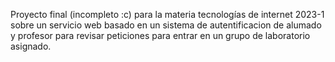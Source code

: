 Proyecto final (incompleto :c) para la materia tecnologías de internet 2023-1 sobre un servicio web basado en un sistema de autentificacion de alumado y profesor para revisar peticiones para entrar en un grupo de laboratorio asignado.

